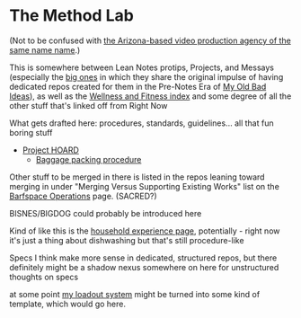 # The Method Lab

(Not to be confused with [the Arizona-based video production agency of the same name name](http://www.methodlab.com/).)

This is somewhere between Lean Notes protips, Projects, and Messays (especially the [big ones][] in which they share the original impulse of having dedicated repos created for them in the Pre-Notes Era of [My Old Bad Ideas][MOBI]), as well as the [Wellness and Fitness index][WAFI] and some degree of all the other stuff that's linked off from Right Now

[big ones]: e0fc507e-e5ec-4771-93ee-9b4d5bda3606.md
[WAFI]: 2087f1d7-55fa-4d8b-a4a0-01e4d8579047.md
[MOBI]: f3f3d6ba-6342-415a-9f3b-ab4f1d75a692.md

What gets drafted here: procedures, standards, guidelines... all that fun boring stuff

- [Project HOARD][HOARD]
  - [Baggage packing procedure][Baggage]

[HOARD]: ab4e905a-db98-4ca2-a52d-93eaf8dc8ca4.md
[Baggage]: b1cc9089-e36b-4727-80f8-911c882d12d6.md

Other stuff to be merged in there is listed in the repos leaning toward merging in under "Merging Versus Supporting Existing Works" list on the [Barfspace Operations][BOPS] page. (SACRED?)

BISNES/BIGDOG could probably be introduced here

[BOPS]: a3f1fbb2-28c2-43b2-950d-6d5b7af7cd64.md

Kind of like this is the [household experience page][HousE], potentially - right now it's just a thing about dishwashing but that's still procedure-like

[HousE]: 4f20d294-9c5a-4f0b-913c-cbce172a0325.md

Specs I think make more sense in dedicated, structured repos, but there definitely might be a shadow nexus somewhere on here for unstructured thoughts on specs

at some point [my loadout system][Loadout] might be turned into some kind of template, which would go here.

[Loadout]: d9cb40c4-b0c0-49c4-94cc-5033dd9316f7.md
